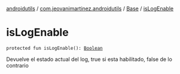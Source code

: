 [androidutils](../../index.md) / [com.jeovanimartinez.androidutils](../index.md) / [Base](index.md) / [isLogEnable](./is-log-enable.md)

# isLogEnable

`protected fun isLogEnable(): `[`Boolean`](https://kotlinlang.org/api/latest/jvm/stdlib/kotlin/-boolean/index.html)

Devuelve el estado actual del log, true si esta habilitado, false de lo contrario

